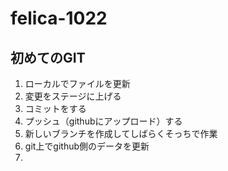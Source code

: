 # felica-1022
## 初めてのGIT
1. ローカルでファイルを更新
2. 変更をステージに上げる
3. コミットをする
4. プッシュ（githubにアップロード）する
7. 新しいブランチを作成してしばらくそっちで作業
8. git上でgithub側のデータを更新
9. 
